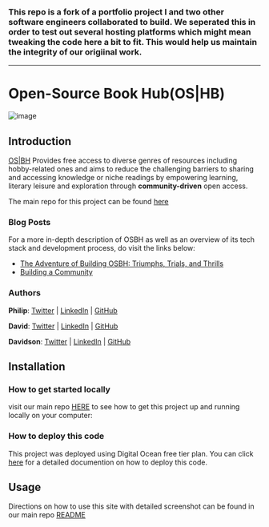 ### This repo is a fork of a portfolio project I and two other software engineers collaborated to build. We seperated this in order to test out several hosting platforms which might mean tweaking the code here a bit to fit. This would help us maintain the integrity of our origiinal work.
_______

# Open-Source Book Hub(OS|HB)
![image](https://user-images.githubusercontent.com/26916048/230252396-f3cc345e-d983-4bc7-9be6-6a2366810456.png)

## Introduction
[OS|BH](https://osbh-app-wnc95.ondigitalocean.app/) Provides free access to diverse genres of resources including hobby-related ones and aims to reduce the challenging barriers to sharing and accessing knowledge or niche readings by empowering learning, literary leisure and exploration through **community-driven** open access.

The main repo for this project can be found [here](https://github.com/rotex5/OSBH)

### Blog Posts

For a more in-depth description of OSBH as well as an overview of its tech stack and development process, do visit the links below:

- [The Adventure of Building OSBH: Triumphs, Trials, and Thrills](https://medium.com/@David-Inkheart/the-adventure-of-building-osbh-triumphs-trials-and-thrills-dc8fceb173f)
- [Building a Community](https://github.com/rotex5/Personal-blog/blob/master/OSHBblog/README.md)


### Authors
**Philip**: [Twitter](https://twitter.com/_Ukanwoke) | [LinkedIn](https://www.linkedin.com/in/philip-ukanwoke-81a611209) | [GitHub](https://github.com/Kaditcuy)

**David**: [Twitter](https://twitter.com/ROTEXXXX) | [LinkedIn](https://www.linkedin.com/in/davidson-ogaraku-a9547aa7) | [GitHub](https://github.com/rotex5)

**Davidson**: [Twitter](https://twitter.com/David_Inkheart) | [LinkedIn](https://www.linkedin.com/in/david-okolie) | [GitHub](https://github.com/David-Inkheart)

## Installation

### How to get started locally

visit our main repo [HERE](https://github.com/rotex5/OSBH) to see how to get this project up and running locally on your computer:


### How to deploy this code
This project was deployed using Digital Ocean free tier plan. You can click [here](https://docs.digitalocean.com/tutorials/app-deploy-django-app/) for a detailed documention on how to deploy this code.

## Usage
Directions on how to use this site with detailed screenshot can be found in our main repo [README](https://github.com/rotex5/OSBH)


